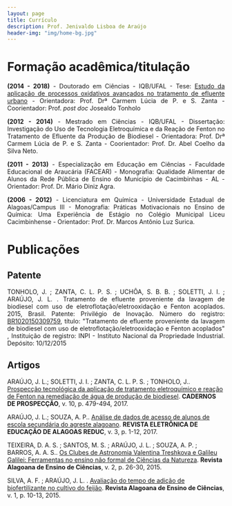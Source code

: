 ```yaml
---
layout: page
title: Currículo
description: Prof. Jenivaldo Lisboa de Araújo
header-img: "img/home-bg.jpg"
---
```

# Formação acadêmica/titulação

<div style="text-align: justify">

**(2014 - 2018)** - Doutorado em Ciências - IQB/UFAL - Tese: [Estudo da aplicação de processos oxidativos avançados no tratamento de efluente urbano](http://www.repositorio.ufal.br/handle/riufal/3525) - Orientadora: Prof. Drª Carmem Lúcia de P. e S. Zanta - Coorientador: Prof. _post doc_ Josealdo Tonholo </div>

<div style="text-align: justify">

 __(2012 - 2014)__ - Mestrado em Ciências - IQB/UFAL - Dissertação: Investigação do Uso de Tecnologia Eletroquímica e da Reação de Fenton no Tratamento de Efluente da Produção de Biodiesel - Orientadora: Prof. Drª Carmem Lúcia de P. e S. Zanta - Coorientador: Prof. Dr. Abel Coelho da Silva Neto. </div>

<div style="text-align: justify">

__(2011 - 2013)__ - Especialização em Educação em Ciências - Faculdade Educacional de Araucária (FACEAR) - Monografia: Qualidade Alimentar de Alunos da Rede Pública de Ensino do Município de Cacimbinhas - AL - Orientador: Prof. Dr. Mário Diniz Agra.</div>

<div style="text-align: justify">

__(2006 - 2012)__ - Licenciatura em Química - Universidade Estadual de Alagoas/Campus III - Monografia:  Práticas Motivacionais no Ensino de Química: Uma Experiência de Estágio no Colégio Municipal Liceu Cacimbinhense - Orientador: Prof. Dr. Marcos Antônio Luz Surica. </div>

# Publicações

## Patente

<div style="text-align: justify">

TONHOLO, J. ; ZANTA, C. L. P. S. ; UCHÔA, S. B. B. ; SOLETTI, J. I. ; ARAÚJO, J. L. . Tratamento de efluente proveniente da lavagem de biodiesel com uso de eletroflotação/eletrooxidação e Fenton acoplados. 2015, Brasil. Patente: Privilégio de Inovação. Número do registro: [BR1020150309759](https://patentimages.storage.googleapis.com/92/f3/8f/a5333ad8252d44/BR102015030975A2.pdf), título: "Tratamento de efluente proveniente da lavagem de biodiesel com uso de eletroflotação/eletrooxidação e Fenton acoplados" , Instituição de registro: INPI - Instituto Nacional da Propriedade Industrial. Depósito: 10/12/2015
</div>

## Artigos

ARAÚJO, J. L.; SOLETTI, J. I. ; ZANTA, C. L. P. S. ; TONHOLO, J.. [Prospecção tecnológica da aplicação de tratamento eletroquímico e reação de Fenton na remediação de água de produção de biodiesel](http://dx.doi.org/10.9771/cp.v10i3.22890). **CADERNOS DE PROSPECÇÃO**, v. 10, p. 479-494, 2017.

ARAÚJO, J. L.; SOUZA, A. P.. [Análise de dados de acesso de alunos de escola secundária do agreste alagoano](http://www.educacao.al.gov.br/component/jdownloads/send/147-4-edicao/534-analise-de-dados-de-acesso-de-alunos-de-escola-secundaria-do-agreste-alagoano). **REVISTA ELETRÔNICA DE EDUCAÇÃO DE ALAGOAS REDUC**, v. 3, p. 1-12, 2017.

TEIXEIRA, D. A. S. ; SANTOS, M. S. ; ARAÚJO, J. L. ; SOUZA, A. P. ; BARROS, A. A. S.. [Os Clubes de Astronomia Valentina Treshkova e Galileu Galilei: Ferramentas no ensino não formal de Ciências da Natureza](https://issuu.com/ceciteseeal/docs/raec_v4_n2_dez_2015). **Revista Alagoana de Ensino de Ciências**, v. 2, p. 26-30, 2015.

SILVA, A. F. ; ARAÚJO, J. L. . [Avaliação do tempo de adição de biofertilizante no cultivo do feijão](https://issuu.com/ceciteseeal/docs/raec_ano4_n1_2015). **Revista Alagoana de Ensino de Ciências**, v. 1, p. 10-13, 2015.
